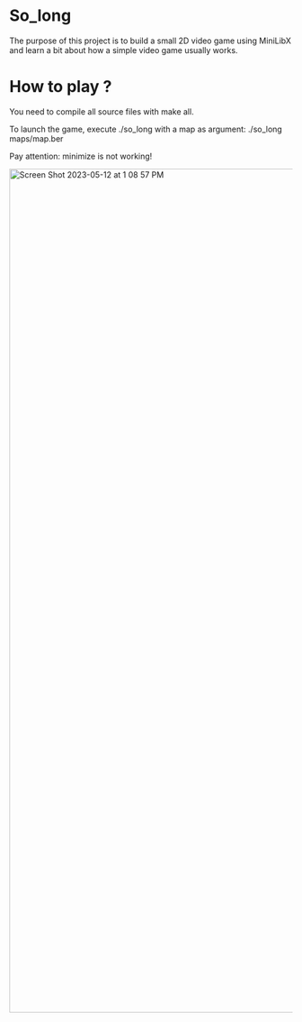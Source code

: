 # So_long

The purpose of this project is to build a small 2D video game using MiniLibX and learn a bit about how a simple video game usually works.
# How to play ?

You need to compile all source files with make all.

To launch the game, execute ./so_long with a map as argument: ./so_long maps/map.ber

Pay attention: minimize is not working!


<img width="1498" alt="Screen Shot 2023-05-12 at 1 08 57 PM" src="https://github.com/knetero/so_long/assets/100490192/019e12b6-09f6-4bc8-a173-877de30445e4">
